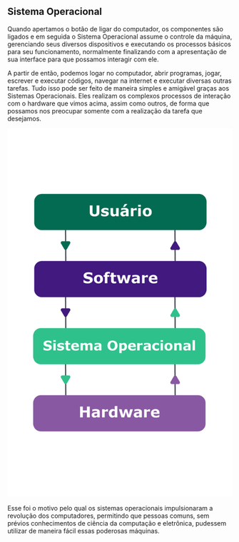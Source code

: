 ## Sistema Operacional

Quando apertamos o botão de ligar do computador, os componentes são ligados e em seguida o Sistema Operacional assume o controle da máquina, gerenciando seus diversos dispositivos e executando os processos básicos para seu funcionamento, normalmente finalizando com a apresentação de sua interface para que possamos interagir com ele.

A partir de então, podemos logar no computador, abrir programas, jogar, escrever e executar códigos, navegar na internet e executar diversas outras tarefas. Tudo isso pode ser feito de maneira simples e amigável graças aos Sistemas Operacionais. Eles realizam os complexos processos de interação com o hardware que vimos acima, assim como outros, de forma que possamos nos preocupar somente com a realização da tarefa que desejamos.

<img src='SO-.png'>

Esse foi o motivo pelo qual os sistemas operacionais impulsionaram a revolução dos computadores, permitindo que pessoas comuns, sem prévios conhecimentos de ciência da computação e eletrônica, pudessem utilizar de maneira fácil essas poderosas máquinas.
